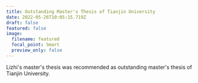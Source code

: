 ```yaml
---
title: Outstanding Master's Thesis of Tianjin University
date: 2022-05-26T10:05:15.719Z
draft: false
featured: false
image:
  filename: featured
  focal_point: Smart
  preview_only: false
---
```

Lizhi's master's thesis was recommended as outstanding master's thesis of Tianjin University.